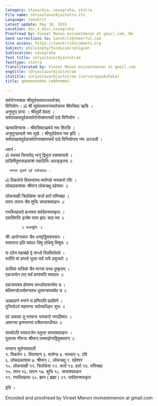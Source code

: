 ```yaml
---
Category: stavarAja, navagraha, stotra
File name: sUryastavarAjastotra.itx
Language: Sanskrit
Latest update: May 30, 2015
Location: doc_z_misc_navagraha
Proofread by: Vineet Menon mvineetmenon at gmail.com, NA
Send corrections to: Sanskrit@cheerful.com
Site access: https://sanskritdocuments.org
Subject: philosophy/hinduism/religion
Sublocation: navagraha
Text title: sUryastavarAjastotram
Texttype: stotra
Transliterated by: Vineet Menon mvineetmenon at gmail.com
engtitle: sUryastavarAjastotram
itxtitle: sUryastavarAjastotram (sarvaroganAshaka)
title: सूर्यस्तवराजस्तोत्रम् (सर्वरोगनाशक)

---
```

  
 सर्वरोगनाशक श्रीसूर्यस्तवराजस्तोत्रम्   
विनियोगः - ॐ श्री सूर्यस्तवराजस्तोत्रस्य श्रीवसिष्ठ ऋषिः ।  
अनुष्टुप् छन्दः । श्रीसूर्यो देवता ।  
सर्वपापक्षयपूर्वकसर्वरोगोपशमनार्थे पाठे विनियोगः ।  
  
ऋष्यादिन्यासः - श्रीवसिष्ठऋषये नमः शिरसि ।  
अनुष्टुप्छन्दसे नमः मुखे । श्रीसूर्यदेवाय नमः हृदि ।  
सर्वपापक्षयपूर्वकसर्वरोगापशमनार्थे पाठे विनियोगाय नमः अञ्जलौ ।  
  
ध्यानं -  
ॐ रथस्थं चिन्तयेद् भानुं द्विभुजं रक्तवाससे ।  
दाडिमीपुष्पसङ्काशं पद्मादिभिः अलङ्कृतम् ॥  
  
      मानस पूजनं एवं स्तोत्रपाठः -  
ॐ विकर्तनो विवस्वांश्च मार्तण्डो भास्करो रविः ।  
लोकप्रकाशकः श्रीमान् लोकचक्षु ग्रहेश्वरः ॥  
  
लोकसाक्षी त्रिलोकेशः कर्ता हर्ता तमिस्रहा ।  
तपनः तापनः चैव शुचिः सप्ताश्ववाहनः ॥  
  
गभस्तिहस्तो ब्रध्नश्च सर्वदेवनमस्कृतः ।  
एकविंशतिः इत्येष स्तव इष्टः सदा मम ॥  
  
           ॥ फलश्रुतिः ॥  
  
श्रीः आरोग्यकरः चैव धनवृद्धियशस्करः ।  
स्तवराज इति ख्यातः त्रिषु लोकेषु विश्रुतः ॥  
  
यः एतेन महाबहो द्वे सन्ध्ये स्तिमितोदये ।  
स्तौति मां प्रणतो भूत्वा सर्व पापैः प्रमुच्यते ॥  
  
कायिकं वाचिकं चैव मानसं यच्च दुष्कृतम् ।  
एकजप्येन तत् सर्वं प्रणश्यति ममाग्रतः ॥  
  
एकजप्यश्च होमश्च सन्ध्योपासनमेव च ।  
बलिमन्त्रोऽर्घ्यमन्त्रश्च धूपमन्त्रस्तथैव च ॥  
  
अन्नप्रदाने स्नाने च प्रणिपाति प्रदक्षिणे ।  
पूजितोऽयं महामन्त्रः सर्वव्याधिहरः शुभः ॥  
  
एवं उक्तवा तु भगवानः भास्करो जगदीश्वरः ।  
आमन्त्र्य कृष्णतनयं  तत्रैवान्तरधीयत ॥  
  
साम्बोऽपि स्तवराजेन  स्तुत्वा सप्ताश्ववाहनः ।  
पूतात्मा नीरुजः श्रीमान् तस्माद्रोगाद्विमुक्तवान् ॥  
  
भगवान् सूर्यनामावली  
१. विकर्तन २. विवस्वान् ३. मार्तण्ड ४. भास्कर ५. रवि  
६. लोकप्रकाशक ७. श्रीमान् ८. लोकचक्षु ९. ग्रहेश्वर  
१०. लोकसाक्षी ११. त्रिलोकेश १२. कर्ता १३. हर्ता १४. तमिस्रहा  
१५. तपन १६. तापन १७. शुचि १८. सप्ताश्ववाहन  
१९. गभस्तिहस्त २०. ब्रघ्न ( ब्रह्मा ) २१. सर्वदेवनमस्कृत  
  
इति ।  
  
  
Encoded and proofread by Vineet Menon mvineetmenon at gmail.com  
  

